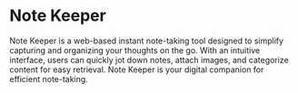 <h1>Note Keeper</h1>
Note Keeper is a web-based instant note-taking tool designed to simplify capturing and organizing your thoughts on the go. With an intuitive interface, users can quickly jot down notes, attach images, and categorize content for easy retrieval. Note Keeper is your digital companion for efficient note-taking.
